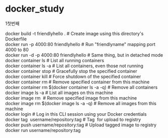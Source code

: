 # docker_study

1첫번째     

docker build -t friendlyhello .  # Create image using this directory's Dockerfile   
docker run -p 4000:80 friendlyhello  # Run "friendlyname" mapping port 4000 to 80  
docker run -d -p 4000:80 friendlyhello         # Same thing, but in detached mode  
docker container ls                                # List all running containers  
docker container ls -a             # List all containers, even those not running  
docker container stop <hash>           # Gracefully stop the specified container  
docker container kill <hash>         # Force shutdown of the specified container  
docker container rm <hash>        # Remove specified container from this machine  
docker container rm $(docker container ls -a -q)         # Remove all containers  
docker image ls -a                             # List all images on this machine  
docker image rm <image id>            # Remove specified image from this machine  
docker image rm $(docker image ls -a -q)   # Remove all images from this machine  
docker login             # Log in this CLI session using your Docker credentials  
docker tag <image> username/repository:tag  # Tag <image> for upload to registry  
docker push username/repository:tag            # Upload tagged image to registry  
docker run username/repository:tag     

